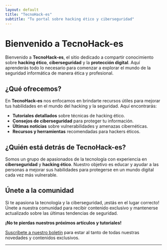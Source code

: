 ```yaml
---
layout: default
title: "TecnoHack-es"
subtitle: "Tu portal sobre hacking ético y ciberseguridad"
---
```


# Bienvenido a TecnoHack-es

Bienvenido a **TecnoHack-es**, el sitio dedicado a compartir conocimiento sobre **hacking ético**, **ciberseguridad** y la **protección digital**. Aquí aprenderás todo lo necesario para comenzar a explorar el mundo de la seguridad informática de manera ética y profesional.

## ¿Qué ofrecemos?

En **TecnoHack-es** nos enfocamos en brindarte recursos útiles para mejorar tus habilidades en el mundo del hacking y la seguridad. Aquí encontrarás:

- **Tutoriales detallados** sobre técnicas de hacking ético.
- **Consejos de ciberseguridad** para proteger tu información.
- **Últimas noticias** sobre vulnerabilidades y amenazas cibernéticas.
- **Recursos y herramientas** recomendadas para hackers éticos.

## ¿Quién está detrás de TecnoHack-es?

Somos un grupo de apasionados de la tecnología con experiencia en **ciberseguridad** y **hacking ético**. Nuestro objetivo es educar y ayudar a las personas a mejorar sus habilidades para protegerse en un mundo digital cada vez más vulnerable.

## Únete a la comunidad

Si te apasiona la tecnología y la ciberseguridad, ¡estás en el lugar correcto! Únete a nuestra comunidad para recibir contenido exclusivo y mantenerse actualizado sobre las últimas tendencias de seguridad.

**¡No te pierdas nuestros próximos artículos y tutoriales!**

[Suscríbete a nuestro boletín](#) para estar al tanto de todas nuestras novedades y contenidos exclusivos.

---

